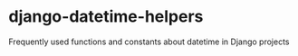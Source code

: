 # django-datetime-helpers

Frequently used functions and constants about datetime in Django projects

